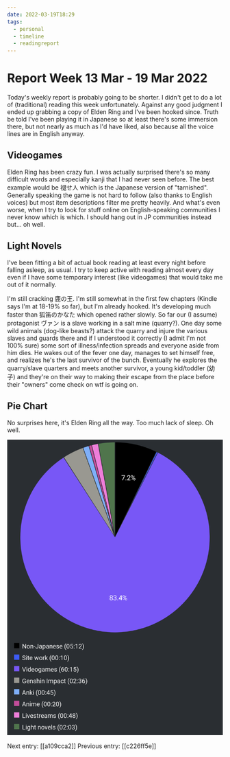 ```yaml
---
date: 2022-03-19T18:29
tags:
  - personal
  - timeline
  - readingreport
---
```


# Report Week 13 Mar - 19 Mar 2022

Today's weekly report is probably going to be shorter. I didn't get to do a lot
of (traditional) reading this week unfortunately. Against any good judgment I
ended up grabbing a copy of Elden Ring and I've been hooked since. Truth be told
I've been playing it in Japanese so at least there's some immersion there, but
not nearly as much as I'd have liked, also because all the voice lines are in
English anyway.

## Videogames

Elden Ring has been crazy fun. I was actually surprised there's so many
difficult words and especially kanji that I had never seen before. The best
example would be 褪せ人 which is the Japanese version of "tarnished". Generally
speaking the game is not hard to follow (also thanks to English voices) but most
item descriptions filter me pretty heavily. And what's even worse, when I try to
look for stuff online on English-speaking communities I never know which is
which. I should hang out in JP communities instead but... oh well.

## Light Novels

I've been fitting a bit of actual book reading at least every night before
falling asleep, as usual. I try to keep active with reading almost every day
even if I have some temporary interest (like videogames) that would take me out
of it normally.

I'm still cracking 鹿の王. I'm still somewhat in the first few chapters (Kindle
says I'm at 18-19% so far), but I'm already hooked. It's developing much faster
than 狐笛のかなた which opened rather slowly. So far our (I assume) protagonist
ヴァン is a slave working in a salt mine (quarry?). One day some wild animals
(dog-like beasts?) attack the quarry and injure the various slaves and guards
there and if I understood it correctly (I admit I'm not 100% sure) some sort of
illness/infection spreads and everyone aside from him dies. He wakes out of the
fever one day, manages to set himself free, and realizes he's the last survivor
of the bunch. Eventually he explores the quarry/slave quarters and meets another
survivor, a young kid/toddler (幼子) and they're on their way to making their
escape from the place before their "owners" come check on wtf is going on.

## Pie Chart

No surprises here, it's Elden Ring all the way. Too much lack of sleep. Oh well.

![Report](./static/reports/2022-03-19.png)

Next entry: [[a109cca2]]
Previous entry: [[c226ff5e]]
